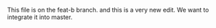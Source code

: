 This file is on the feat-b branch.
and this is a very new edit.
We want to integrate it into master.

